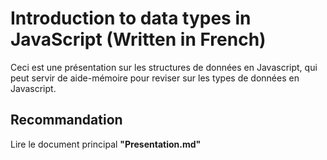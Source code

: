 # Introduction to data types in JavaScript (Written in French)

Ceci est une présentation sur les structures de données en Javascript, qui peut servir de aide-mémoire pour reviser sur les types de données en Javascript.  

## Recommandation

Lire le document principal **"Presentation.md"**
